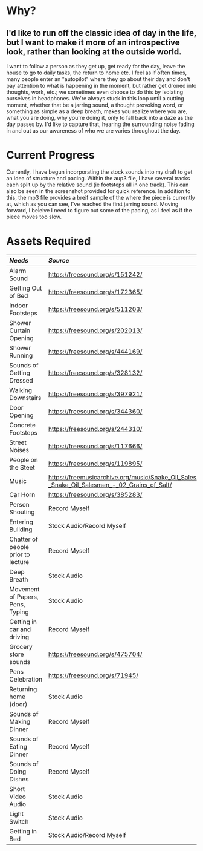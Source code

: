 # **Why?**
 ##   I'd like to run off the classic idea of day in the life, but I want to make it more of an introspective look, rather than looking at the outside world. 
 I want to follow a person as they get up, get ready for the day, leave the house 
 to go to daily tasks, the return to home etc. I feel as if often times, many 
 people enter an "autopilot" where they go about their day and don't pay 
 attention to what is happening in the moment, but rather get droned into 
 thoughts, work, etc.; we sometimes even choose to do this by isolating ourselves 
 in headphones. We're always stuck in this loop until a cutting moment, whether 
 that be a jarring sound, a thought provoking word, or something as simple as a 
 deep breath, makes you realize where you are, what you are doing, why you're 
 doing it, only to fall back into a daze as the day passes by. I'd like to 
 capture that, hearing the surrounding noise fading in and out as our awareness 
 of who we are varies throughout the day.

# **Current Progress**		
Currently, I have begun incorporating the stock sounds into my draft to get an idea of structure and pacing. 
Within the aup3 file, I have several tracks each split up by the relative sound (ie footsteps all in one track).
This can also be seen in the screenshot provided for quick reference. In addition to this, the mp3 file provides 
a breif sample of the where the piece is currently at, which as you can see, I've reached the first jarring sound.
Moving forward, I beleive I need to figure out some of the pacing, as I feel as if the piece moves too slow. 
# **Assets Required**
|*Needs*| *Source*|
|:-----|:---------|
|Alarm Sound|https://freesound.org/s/151242/|
|Getting Out of Bed|https://freesound.org/s/172365/
|Indoor Footsteps | https://freesound.org/s/511203/
|Shower Curtain Opening| https://freesound.org/s/202013/
|Shower Running| https://freesound.org/s/444169/
|Sounds of Getting Dressed| https://freesound.org/s/328132/
|Walking Downstairs| https://freesound.org/s/397921/
|Door Opening| https://freesound.org/s/344360/
|Concrete Footsteps| https://freesound.org/s/244310/
|Street Noises| https://freesound.org/s/117666/
|People on the Steet| https://freesound.org/s/119895/
|Music| https://freemusicarchive.org/music/Snake_Oil_Salesmen/Snake_Oil_Salesmen/Snake_Oil_Salesmen_-_Snake_Oil_Salesmen_-_02_Grains_of_Salt/
|Car Horn| https://freesound.org/s/385283/
|Person Shouting| Record Myself
|Entering Building| Stock Audio/Record Myself
|Chatter of people prior to lecture| Record Myself
|Deep Breath| Stock Audio
|Movement of Papers, Pens, Typing| Stock Audio
|Getting in car and driving| Record Myself
|Grocery store sounds| https://freesound.org/s/475704/
|Pens Celebration| https://freesound.org/s/71945/
|Returning home (door)| Stock Audio
|Sounds of Making Dinner| Record Myself
|Sounds of Eating Dinner | Record Myself
|Sounds of Doing Dishes| Record Myself
|Short Video Audio| Stock Audio
|Light Switch| Stock Audio
|Getting in Bed| Stock Audio/Record Myself